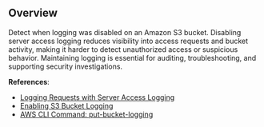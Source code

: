 ## Overview

Detect when logging was disabled on an Amazon S3 bucket. Disabling server access logging reduces visibility into access requests and bucket activity, making it harder to detect unauthorized access or suspicious behavior. Maintaining logging is essential for auditing, troubleshooting, and supporting security investigations.

**References**:
- [Logging Requests with Server Access Logging](https://docs.aws.amazon.com/AmazonS3/latest/userguide/ServerLogs.html)
- [Enabling S3 Bucket Logging](https://docs.aws.amazon.com/AmazonS3/latest/userguide/enable-server-access-logging.html)
- [AWS CLI Command: put-bucket-logging](https://awscli.amazonaws.com/v2/documentation/api/latest/reference/s3api/put-bucket-logging.html)
